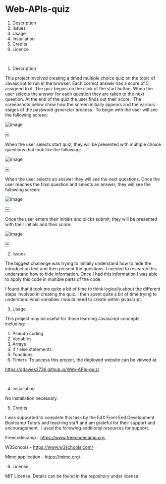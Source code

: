 # Web-APIs-quiz

1. Description 
2. Issues 
3. Usage 
4. Installation 
5. Credits 
6. Licence

<br>


1. Description

This project involved creating a timed multiple choice quiz on the topic of Javascript to run in the browser. Each correct answer has a score of 5 assigned to it. The quiz begins on the click of the start button. When the user selects the answer for each question they are taken to the next question. At the end of the quiz the user finds out their score. 
The screenshots below show how the screen initially appears and the various stages of the password generator process. 
To begin with the user will see the following screen:


![image](https://github.com/gdavies2736/Web-APIs-quiz/assets/89836987/99059a29-c749-4559-8ffa-c2cc36fdf120)

￼

When the user selects start quiz, they will be presented with multiple choice questions that look like the following:



![image](https://github.com/gdavies2736/Web-APIs-quiz/assets/89836987/deb5ce96-924e-4cea-b99a-aa786c4e984e)


￼

When the user selects an answer they will see the next questions. 
Once the user reaches the final question and selects an answer, they will see the following screen:



![image](https://github.com/gdavies2736/Web-APIs-quiz/assets/89836987/2c0cf1d7-9bb4-4a9a-8000-85b9154f7e18)



￼

Once the user enters their initials and clicks submit, they will be presented with their initials and their score:




![image](https://github.com/gdavies2736/Web-APIs-quiz/assets/89836987/51e828f2-a048-4ec4-a307-3246403a1ab7)


￼


2. Issues


The biggest challenge was trying to initially understand how to hide the introduction text and then present the questions. I needed to research this understand how to hide information. Once I had this information I was able to apply this code in multiple parts of the code. 

I  found that it took me quite a bit of time to think logically about the different steps involved in creating the quiz. I then spent quite a bit of time trying to understand what variables I would need to create within javascript. 



3. Usage

This project may be useful for those learning Javascript concepts including: 
1. Pseudo coding 
2. Variables 
3. Arrays 
4. If / else statements 
5. Functions
6. Timers 
To access this project, the deployed website can be viewed at:

https://gdavies2736.github.io/Web-APIs-quiz/

 


4. Installation

   
No Installation necessary.




5. Credits


I was supported to complete this task by the EdX Front End Development Bootcamp Tutors and teaching staff and am grateful for their support and encouragement. 
I used the following additional resources for support. 

Freecodecamp - https://www.freecodecamp.org 

W3Schools - https://www.w3schools.com/

Mimo application - https://mimo.org/ 



6. License

   
MIT License. Details can be found in the repository under license.

